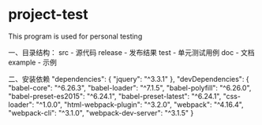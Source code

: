 # project-test
This program is used for personal testing


一、目录结构：
    src - 源代码
    release - 发布结果
    test - 单元测试用例
    doc - 文档
    example - 示例

二、安装依赖
    "dependencies": {
        "jquery": "^3.3.1"
    },
    "devDependencies": {
    "babel-core": "^6.26.3",
    "babel-loader": "^7.1.5",
    "babel-polyfill": "^6.26.0",
    "babel-preset-es2015": "^6.24.1",
    "babel-preset-latest": "^6.24.1",
    "css-loader": "^1.0.0",
    "html-webpack-plugin": "^3.2.0",
    "webpack": "^4.16.4",
    "webpack-cli": "^3.1.0",
    "webpack-dev-server": "^3.1.5"
  }
